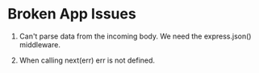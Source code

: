 # Broken App Issues

1. Can't parse data from the incoming body. We need the express.json() middleware.

2. When calling next(err) err is not defined.
